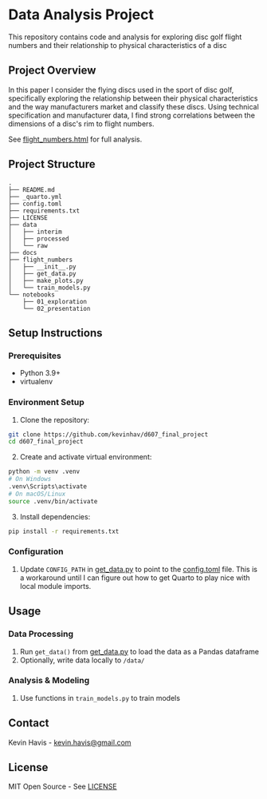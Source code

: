 # Data Analysis Project

This repository contains code and analysis for exploring disc golf flight numbers and their relationship to physical characteristics of a disc

## Project Overview

In this paper I consider the flying discs used in the sport of disc golf, specifically exploring the relationship between their physical characteristics and the way manufacturers market and classify these discs. Using technical specification and manufacturer data, I find strong correlations between the dimensions of a disc's rim to flight numbers.

See [flight_numbers.html](notebooks/02_presentation/flight_numbers.html) for full analysis.

## Project Structure

```
.
├── README.md
├── _quarto.yml
├── config.toml
├── requirements.txt
├── LICENSE
├── data
│   ├── interim
│   ├── processed
│   └── raw
├── docs
├── flight_numbers
│   ├── __init__.py
│   ├── get_data.py
│   ├── make_plots.py
│   └── train_models.py
└── notebooks
    ├── 01_exploration
    └── 02_presentation
```

## Setup Instructions

### Prerequisites

- Python 3.9+
- virtualenv

### Environment Setup

1. Clone the repository:
```bash
git clone https://github.com/kevinhav/d607_final_project
cd d607_final_project
```

2. Create and activate virtual environment:
```bash
python -m venv .venv
# On Windows
.venv\Scripts\activate
# On macOS/Linux
source .venv/bin/activate
```

3. Install dependencies:
```bash
pip install -r requirements.txt
```

### Configuration

1. Update `CONFIG_PATH` in [get_data.py](flight_numbers/get_data.py) to point to the [config.toml](config.toml) file. This is a workaround until I can figure out how to get Quarto to play nice with local module imports.

## Usage

### Data Processing

1. Run `get_data()` from [get_data.py](flight_numbers/get_data.py) to load the data as a Pandas dataframe
2. Optionally, write data locally to `/data/`

### Analysis & Modeling

1. Use functions in `train_models.py` to train models

## Contact

Kevin Havis - kevin.havis@gmail.com

## License

MIT Open Source - See [LICENSE](LICENSE)